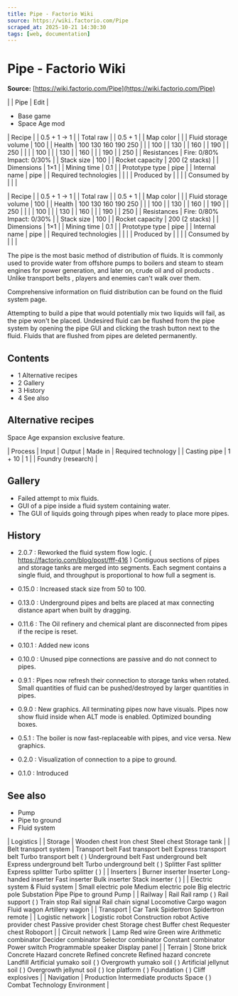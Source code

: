 ```yaml
---
title: Pipe - Factorio Wiki
source: https://wiki.factorio.com/Pipe
scraped_at: 2025-10-21 14:30:30
tags: [web, documentation]
---
```


# Pipe - Factorio Wiki

**Source:** [https://wiki.factorio.com/Pipe](https://wiki.factorio.com/Pipe)


|  | Pipe | Edit |

- Base game
- Space Age mod

| Recipe |
| 0.5 + 1 → 1 |
| Total raw |
| 0.5 + 1 |
| Map color |  |
| Fluid storage volume | 100 |
| Health | 100 130 160 190 250 |  |  | 100 |  | 130 |  | 160 |  | 190 |  | 250 |
|  |  | 100 |
|  | 130 |  | 160 |
|  | 190 |  | 250 |
| Resistances | Fire: 0/80% Impact: 0/30% |
| Stack size | 100 |
| Rocket capacity | 200 (2 stacks) |
| Dimensions | 1×1 |
| Mining time | 0.1 |
| Prototype type | pipe |
| Internal name | pipe |
| Required technologies |
|  |
| Produced by |
|  |
| Consumed by |
|  |

| Recipe |
| 0.5 + 1 → 1 |
| Total raw |
| 0.5 + 1 |
| Map color |  |
| Fluid storage volume | 100 |
| Health | 100 130 160 190 250 |  |  | 100 |  | 130 |  | 160 |  | 190 |  | 250 |
|  |  | 100 |
|  | 130 |  | 160 |
|  | 190 |  | 250 |
| Resistances | Fire: 0/80% Impact: 0/30% |
| Stack size | 100 |
| Rocket capacity | 200 (2 stacks) |
| Dimensions | 1×1 |
| Mining time | 0.1 |
| Prototype type | pipe |
| Internal name | pipe |
| Required technologies |
|  |
| Produced by |
|  |
| Consumed by |
|  |

The pipe is the most basic method of distribution of fluids. It is commonly used to provide water from offshore pumps to boilers and steam to steam engines for power generation, and later on, crude oil and oil products . Unlike transport belts , players and enemies can't walk over them.

Comprehensive information on fluid distribution can be found on the fluid system page.

Attempting to build a pipe that would potentially mix two liquids will fail, as the pipe won't be placed. Undesired fluid can be flushed from the pipe system by opening the pipe GUI and clicking the trash button next to the fluid. Fluids that are flushed from pipes are deleted permanently.

## Contents

- 1 Alternative recipes
- 2 Gallery
- 3 History
- 4 See also

## Alternative recipes

Space Age expansion exclusive feature.

| Process | Input | Output | Made in | Required technology |
| Casting pipe | 1 + 10 | 1 |  | Foundry (research) |

## Gallery

- Failed attempt to mix fluids.
- GUI of a pipe inside a fluid system containing water.
- The GUI of liquids going through pipes when ready to place more pipes.

## History

- 2.0.7 : Reworked the fluid system flow logic. ( https://factorio.com/blog/post/fff-416 ) Contiguous sections of pipes and storage tanks are merged into segments. Each segment contains a single fluid, and throughput is proportional to how full a segment is.

- 0.15.0 : Increased stack size from 50 to 100.

- 0.13.0 : Underground pipes and belts are placed at max connecting distance apart when built by dragging.

- 0.11.6 : The Oil refinery and chemical plant are disconnected from pipes if the recipe is reset.

- 0.10.1 : Added new icons

- 0.10.0 : Unused pipe connections are passive and do not connect to pipes.

- 0.9.1 : Pipes now refresh their connection to storage tanks when rotated. Small quantities of fluid can be pushed/destroyed by larger quantities in pipes.

- 0.9.0 : New graphics. All terminating pipes now have visuals. Pipes now show fluid inside when ALT mode is enabled. Optimized bounding boxes.

- 0.5.1 : The boiler is now fast-replaceable with pipes, and vice versa. New graphics.

- 0.2.0 : Visualization of connection to a pipe to ground.

- 0.1.0 : Introduced

## See also

- Pump
- Pipe to ground
- Fluid system

| Logistics |
| Storage | Wooden chest Iron chest Steel chest Storage tank |
| Belt transport system | Transport belt Fast transport belt Express transport belt Turbo transport belt ( ) Underground belt Fast underground belt Express underground belt Turbo underground belt ( ) Splitter Fast splitter Express splitter Turbo splitter ( ) |
| Inserters | Burner inserter Inserter Long-handed inserter Fast inserter Bulk inserter Stack inserter ( ) |
| Electric system & Fluid system | Small electric pole Medium electric pole Big electric pole Substation Pipe Pipe to ground Pump |
| Railway | Rail Rail ramp ( ) Rail support ( ) Train stop Rail signal Rail chain signal Locomotive Cargo wagon Fluid wagon Artillery wagon |
| Transport | Car Tank Spidertron Spidertron remote |
| Logistic network | Logistic robot Construction robot Active provider chest Passive provider chest Storage chest Buffer chest Requester chest Roboport |
| Circuit network | Lamp Red wire Green wire Arithmetic combinator Decider combinator Selector combinator Constant combinator Power switch Programmable speaker Display panel |
| Terrain | Stone brick Concrete Hazard concrete Refined concrete Refined hazard concrete Landfill Artificial yumako soil ( ) Overgrowth yumako soil ( ) Artificial jellynut soil ( ) Overgrowth jellynut soil ( ) Ice platform ( ) Foundation ( ) Cliff explosives |
| Navigation | Production Intermediate products Space ( ) Combat Technology Environment |
